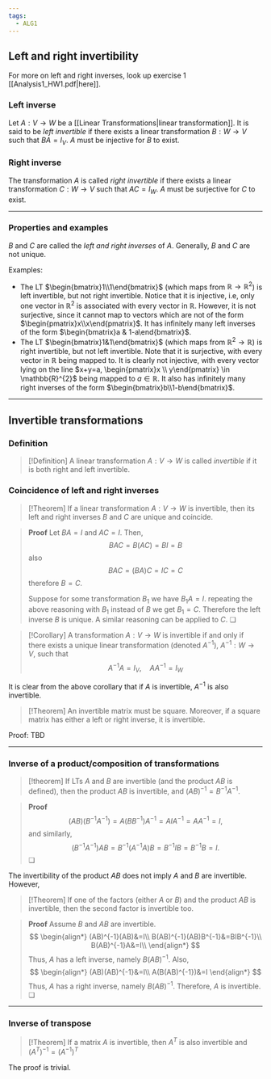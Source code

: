 ```yaml
---
tags:
  - ALG1
---
```


## Left and right invertibility

For more on left and right inverses, look up exercise 1 [[Analysis1_HW1.pdf|here]].
### Left inverse
Let $A:V\to W$ be a [[Linear Transformations|linear transformation]]. It is said to be *left invertible* if there exists a linear transformation $B:W \to V$ such that $BA = I_{V}$. $A$ must be injective for $B$ to exist.

### Right inverse
The transformation $A$ is called *right invertible* if there exists a linear transformation $C:W\to V$ such that $AC=I_{W}$. $A$ must be surjective for $C$ to exist. 

---
### Properties and examples

$B$ and $C$ are called the *left and right inverses* of $A$.
Generally, $B$ and $C$ are not unique.

 Examples:
- The LT $\begin{bmatrix}1\\1\end{bmatrix}$ (which maps from $\mathbb{R}\to \mathbb{R}^2$) is left invertible, but not right invertible. Notice that it is injective, i.e, only one vector in $\mathbb{R}^{2}$ is associated with every vector in $\mathbb{R}$. However, it is not surjective, since it cannot map to vectors which are not of the form $\begin{pmatrix}x\\x\end{pmatrix}$. It has infinitely many left inverses of the form $\begin{bmatrix}a & 1-a\end{bmatrix}$.
- The LT $\begin{bmatrix}1&1\end{bmatrix}$ (which maps from $\mathbb{R}^{2}\to \mathbb{R}$) is right invertible, but not left invertible. Note that it is surjective, with every vector in $\mathbb{R}$ being mapped to. It is clearly not injective, with every vector lying on the line $x+y=a, \begin{pmatrix}x \\ y\end{pmatrix} \in \mathbb{R}^{2}$ being mapped to $a\in \mathbb{R}$. It also has infinitely many right inverses of the form $\begin{bmatrix}b\\1-b\end{bmatrix}$. 

---
## Invertible transformations

### Definition

>[!Definition]
>A linear transformation $A:V\to W$ is called *invertible* if it is both right and left invertible. 

### Coincidence of left and right inverses

>[!Theorem]
>If a linear transformation $A:V\to W$ is invertible, then its left and right inverses $B$ and $C$ are unique and coincide.

>**Proof**
>Let $BA=I$ and $AC=I$. Then, 
>$$
>BAC = B(AC) = BI=B
>$$
>also
>$$
>BAC=(BA)C= IC = C
>$$
>therefore $B=C$. 
>
>Suppose for some transformation $B_{1}$ we have $B_{1}A=I$. repeating the above reasoning with $B_{1}$ instead of $B$ we get $B_{1}=C$. Therefore the left inverse $B$ is unique. A similar reasoning can be applied to $C$. ❏

>[!Corollary]
>A transformation $A:V\to W$ is invertible if and only if there exists a unique linear transformation (denoted $A^{-1}$), $A^{-1}:W\to V$, such that 
>$$
>A^{-1}A=I_{V}, \quad AA^{-1} = I_{W}
>$$

It is clear from the above corollary that if $A$ is invertible, $A^{-1}$ is also invertible.

>[!Theorem]
>An invertible matrix must be square. Moreover, if a square matrix has either a left or right inverse, it is invertible.

Proof: TBD

---
### Inverse of a product/composition of transformations

>[!theorem]
>If LTs $A$ and $B$ are invertible (and the product $AB$ is defined), then the product $AB$ is invertible, and $(AB)^{-1} = B^{-1}A^{-1}$. 

>**Proof**
>$$
>(AB)(B^{-1}A^{-1}) = A(BB^{-1})A^{-1} = AIA^{-1}=AA^{-1}=I,
>$$
>and similarly,
>$$
>(B^{-1}A^{-1})AB=B^{-1}(A^{-1}A)B=B^{-1}IB=B^{-1}B=I.
>$$
>❏

The invertibility of the product $AB$ does not imply $A$ and $B$ are invertible. However, 

>[!Theorem]
>If one of the factors (either $A$ or $B$) and the product $AB$ is invertible, then the second factor is invertible too. 

>**Proof**
>Assume $B$ and $AB$ are invertible.
>$$
>\begin{align*}
>(AB)^{-1}(AB)&=I\\
>B(AB)^{-1}(AB)B^{-1}&=BIB^{-1}\\
>B(AB)^{-1}A&=I\\
>\end{align*}
>$$
>Thus, $A$ has a left inverse, namely $B(AB)^{-1}$. Also, 
>$$
>\begin{align*}
>(AB)(AB)^{-1}&=I\\
>A(B(AB)^{-1})&=I
>\end{align*}
>$$
>Thus, $A$ has a right inverse, namely $B(AB)^{-1}$. Therefore, $A$ is invertible. ❏

---
### Inverse of transpose

>[!Theorem]
>If a matrix $A$ is invertible, then $A^T$ is also invertible and $(A^T)^{-1} =(A^{-1})^T$

The proof is trivial.
